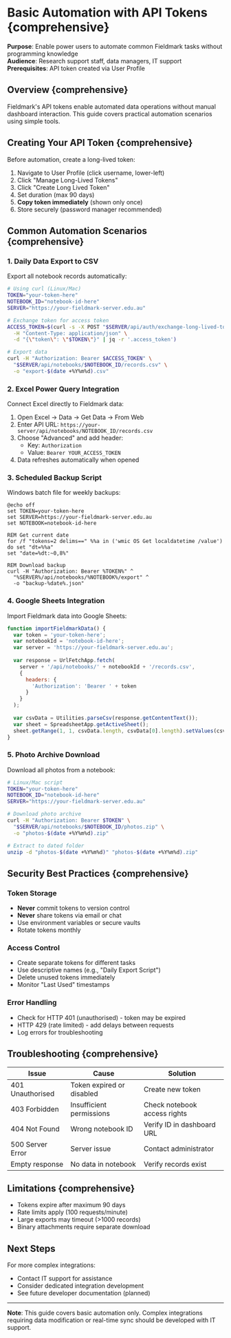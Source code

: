 # Basic Automation with API Tokens {comprehensive}

**Purpose**: Enable power users to automate common Fieldmark tasks without programming knowledge  
**Audience**: Research support staff, data managers, IT support  
**Prerequisites**: API token created via User Profile

## Overview {comprehensive}

Fieldmark's API tokens enable automated data operations without manual dashboard interaction. This guide covers practical automation scenarios using simple tools.

## Creating Your API Token {comprehensive}

Before automation, create a long-lived token:

1. Navigate to User Profile (click username, lower-left)
2. Click "Manage Long-Lived Tokens"
3. Click "Create Long Lived Token"
4. Set duration (max 90 days)
5. **Copy token immediately** (shown only once)
6. Store securely (password manager recommended)

## Common Automation Scenarios {comprehensive}

### 1. Daily Data Export to CSV

Export all notebook records automatically:

```bash
# Using curl (Linux/Mac)
TOKEN="your-token-here"
NOTEBOOK_ID="notebook-id-here"
SERVER="https://your-fieldmark-server.edu.au"

# Exchange token for access token
ACCESS_TOKEN=$(curl -s -X POST "$SERVER/api/auth/exchange-long-lived-token" \
  -H "Content-Type: application/json" \
  -d "{\"token\": \"$TOKEN\"}" | jq -r '.access_token')

# Export data
curl -H "Authorization: Bearer $ACCESS_TOKEN" \
  "$SERVER/api/notebooks/$NOTEBOOK_ID/records.csv" \
  -o "export-$(date +%Y%m%d).csv"
```

### 2. Excel Power Query Integration

Connect Excel directly to Fieldmark data:

1. Open Excel → Data → Get Data → From Web
2. Enter API URL: `https://your-server/api/notebooks/NOTEBOOK_ID/records.csv`
3. Choose "Advanced" and add header:
   - Key: `Authorization`
   - Value: `Bearer YOUR_ACCESS_TOKEN`
4. Data refreshes automatically when opened

### 3. Scheduled Backup Script

Windows batch file for weekly backups:

```batch
@echo off
set TOKEN=your-token-here
set SERVER=https://your-fieldmark-server.edu.au
set NOTEBOOK=notebook-id-here

REM Get current date
for /f "tokens=2 delims==" %%a in ('wmic OS Get localdatetime /value') do set "dt=%%a"
set "date=%dt:~0,8%"

REM Download backup
curl -H "Authorization: Bearer %TOKEN%" ^
  "%SERVER%/api/notebooks/%NOTEBOOK%/export" ^
  -o "backup-%date%.json"
```

### 4. Google Sheets Integration

Import Fieldmark data into Google Sheets:

```javascript
function importFieldmarkData() {
  var token = 'your-token-here';
  var notebookId = 'notebook-id-here';
  var server = 'https://your-fieldmark-server.edu.au';
  
  var response = UrlFetchApp.fetch(
    server + '/api/notebooks/' + notebookId + '/records.csv',
    {
      headers: {
        'Authorization': 'Bearer ' + token
      }
    }
  );
  
  var csvData = Utilities.parseCsv(response.getContentText());
  var sheet = SpreadsheetApp.getActiveSheet();
  sheet.getRange(1, 1, csvData.length, csvData[0].length).setValues(csvData);
}
```

### 5. Photo Archive Download

Download all photos from a notebook:

```bash
# Linux/Mac script
TOKEN="your-token-here"
NOTEBOOK_ID="notebook-id-here"
SERVER="https://your-fieldmark-server.edu.au"

# Download photo archive
curl -H "Authorization: Bearer $TOKEN" \
  "$SERVER/api/notebooks/$NOTEBOOK_ID/photos.zip" \
  -o "photos-$(date +%Y%m%d).zip"

# Extract to dated folder
unzip -d "photos-$(date +%Y%m%d)" "photos-$(date +%Y%m%d).zip"
```

## Security Best Practices {comprehensive}

### Token Storage
- **Never** commit tokens to version control
- **Never** share tokens via email or chat
- Use environment variables or secure vaults
- Rotate tokens monthly

### Access Control
- Create separate tokens for different tasks
- Use descriptive names (e.g., "Daily Export Script")
- Delete unused tokens immediately
- Monitor "Last Used" timestamps

### Error Handling
- Check for HTTP 401 (unauthorised) - token may be expired
- HTTP 429 (rate limited) - add delays between requests
- Log errors for troubleshooting

## Troubleshooting {comprehensive}

| Issue | Cause | Solution |
|-------|-------|----------|
| 401 Unauthorised | Token expired or disabled | Create new token |
| 403 Forbidden | Insufficient permissions | Check notebook access rights |
| 404 Not Found | Wrong notebook ID | Verify ID in dashboard URL |
| 500 Server Error | Server issue | Contact administrator |
| Empty response | No data in notebook | Verify records exist |

## Limitations {comprehensive}

- Tokens expire after maximum 90 days
- Rate limits apply (100 requests/minute)
- Large exports may timeout (>1000 records)
- Binary attachments require separate download

## Next Steps

For more complex integrations:
- Contact IT support for assistance
- Consider dedicated integration development
- See future developer documentation (planned)

---

**Note**: This guide covers basic automation only. Complex integrations requiring data modification or real-time sync should be developed with IT support.